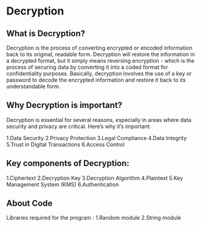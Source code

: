 # Decryption

## What is Decryption?
Decryption is the process of converting encrypted or encoded information back to its original, readable form. Decryption will restore the information in a decrypted format, but it simply means reversing encryption - which is the process of securing data by converting it into a coded format for confidentiality purposes. Basically, decryption involves the use of a key or password to decode the encrypted information and restore it back to its understandable form.

## Why Decryption is important?
Decryption is essential for several reasons, especially in areas where data security and privacy are critical. Here’s why it’s important:

1.Data Security
2.Privacy Protection
3.Legal Compliance
4.Data Integrity
5.Trust in Digital Transactions
6.Access Control

## Key components of Decryption:
1.Ciphertext
2.Decryption Key
3.Decryption Algorithm
4.Plaintext
5.Key Management System (KMS)
6.Authentication

## About Code
Libraries required for the program :
1.Random module
2.String module
